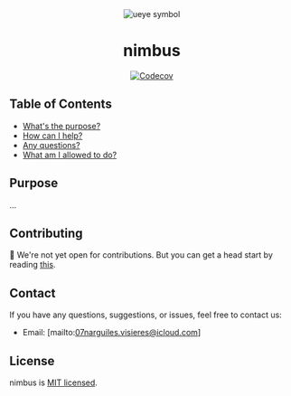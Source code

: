 
<div align="center">
    <img 
        src="./assets/images/ueye.symbol.64x64.png"
        alt="ueye symbol"
    />
    <h1>nimbus</h1>
</div>

<div align="center">
    <a href="https://codecov.io/github/hawk-user/ueye">
        <img src="https://codecov.io/github/hawk-user/ueye/graph/badge.svg?token=C0D9EOXYEZ" alt="Codecov">
    </a>
</div>



## Table of Contents

- [What's the purpose?](#purpose)
- [How can I help?](#contributing)
- [Any questions?](#contact)
- [What am I allowed to do?](#license)

## Purpose

...

## Contributing

👀 We're not yet open for contributions. But you can get a head start by reading [this](https://github.com/hawk-user/nimbus/blob/hogwarts/CODE_OF_CONDUCT.md). 

## Contact

If you have any questions, suggestions, or issues, feel free to contact us:
- Email: [mailto:07narguiles.visieres@icloud.com]

## License

nimbus is [MIT licensed](./LICENSE).